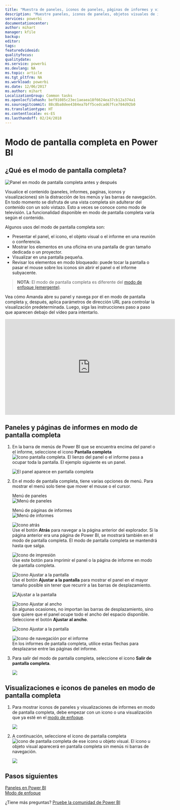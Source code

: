 ```yaml
---
title: "Muestra de paneles, iconos de paneles, páginas de informes y visualizaciones de informes en modo de pantalla completa"
description: "Muestre paneles, iconos de paneles, objetos visuales de informes y páginas de informes en modo de pantalla completa, también conocido como *modo de televisión*."
services: powerbi
documentationcenter: 
author: mihart
manager: kfile
backup: 
editor: 
tags: 
featuredvideoid: 
qualityfocus: 
qualitydate: 
ms.service: powerbi
ms.devlang: NA
ms.topic: article
ms.tgt_pltfrm: NA
ms.workload: powerbi
ms.date: 12/06/2017
ms.author: mihart
LocalizationGroup: Common tasks
ms.openlocfilehash: bef91085c23ec1aeaea18f6624ea37cb12a374a1
ms.sourcegitcommit: 88c8ba8dee4384ea7bff5cedcad67fce784d92b0
ms.translationtype: HT
ms.contentlocale: es-ES
ms.lasthandoff: 02/24/2018
---
```

# <a name="full-screen-mode-in-power-bi"></a>Modo de pantalla completa en Power BI
## <a name="what-is-full-screen-mode"></a>¿Qué es el modo de pantalla completa?
![Panel en modo de pantalla completa antes y después](media/service-fullscreen-mode/power-bi-full-screen-comparison.png)

Visualice el contenido (paneles, informes, paginas, iconos y visualizaciones) sin la distracción de los menús y las barras de navegación.  En todo momento se disfruta de una vista completa sin adulterar del contenido con un solo vistazo. Esto a veces se conoce como modo de televisión. La funcionalidad disponible en modo de pantalla completa varía según el contenido.  

Algunos usos del modo de pantalla completa son:

* Presentar el panel, el icono, el objeto visual o el informe en una reunión o conferencia.
* Mostrar los elementos en una oficina en una pantalla de gran tamaño dedicada o un proyector.
* Visualizar en una pantalla pequeña.
* Revisar los elementos en modo bloqueado: puede tocar la pantalla o pasar el mouse sobre los iconos sin abrir el panel o el informe subyacente.

> **NOTA**: El modo de pantalla completa es diferente del [modo de enfoque (emergente)](service-focus-mode.md).
> 
> 

Vea cómo Amanda abre su panel y navega por él en modo de pantalla completa y, después, aplica parámetros de dirección URL para controlar la visualización predeterminada. Luego, siga las instrucciones paso a paso que aparecen debajo del vídeo para intentarlo.

<iframe width="560" height="315" src="https://www.youtube.com/embed/c31gZkyvC54" frameborder="0" allowfullscreen></iframe>

## <a name="dashboards-and-report-pages-in-full-screen-mode"></a>Paneles y páginas de informes en modo de pantalla completa
1. En la barra de menús de Power BI que se encuentra encima del panel o el informe, seleccione el icono **Pantalla completa** ![Icono pantalla completa](media/service-fullscreen-mode/power-bi-full-screen-icon.png). El lienzo del panel o el informe pasa a ocupar toda la pantalla. El ejemplo siguiente es un panel.
   
      ![El panel aparece en pantalla completa](media/service-fullscreen-mode/power-bi-dash-full-screen.png)
2. En el modo de pantalla completa, tiene varias opciones de menú.  Para mostrar el menú solo tiene que mover el mouse o el cursor. 
   
     Menú de paneles    
     ![Menú de paneles](media/service-fullscreen-mode/power-bi-full-screen-menu-dashboard.png)    
   
     Menú de páginas de informes    
    ![Menú de informes](media/service-fullscreen-mode/power-bi-report-menu.png)    
   
    ![Icono atrás](media/service-fullscreen-mode/power-bi-back-icon.png)    
    Use el botón **Atrás** para navegar a la página anterior del explorador. Si la página anterior era una página de Power BI, se mostrará también en el modo de pantalla completa.  El modo de pantalla completa se mantendrá hasta que salga.
   
    ![Icono de impresión](media/service-fullscreen-mode/power-bi-print-icon.png)    
    Use este botón para imprimir el panel o la página de informe en modo de pantalla completa. 
   
    ![Icono Ajustar a la pantalla](media/service-fullscreen-mode/power-bi-fit-to-width.png)    
    Use el botón **Ajustar a la pantalla** para mostrar el panel en el mayor tamaño posible sin tener que recurrir a las barras de desplazamiento.     
   
    ![Ajustar a la pantalla](media/service-fullscreen-mode/power-bi-fit-screen.png)
   
    ![Icono Ajustar al ancho](media/service-fullscreen-mode/power-bi-fit-width.png)       
    En algunas ocasiones, no importan las barras de desplazamiento, sino que quiere que el panel ocupe todo el ancho del espacio disponible. Seleccione el botón **Ajustar al ancho**.    
   
    ![Icono Ajustar a la pantalla](media/service-fullscreen-mode/power-bi-fit-to-width-new.png)
   
    ![Icono de navegación por el informe](media/service-fullscreen-mode/power-bi-report-nav2.png)       
    En los informes de pantalla completa, utilice estas flechas para desplazarse entre las páginas del informe.    
3. Para salir del modo de pantalla completa, seleccione el icono **Salir de pantalla completa**.
   
      ![](media/service-fullscreen-mode/exit-fullscreen-new.png)

## <a name="visualizations-and-dashboard-tiles-in-full-screen-mode"></a>Visualizaciones e iconos de paneles en modo de pantalla completa
1. Para mostrar iconos de paneles y visualizaciones de informes en modo de pantalla completa, debe empezar con un icono o una visualización que ya esté en el [modo de enfoque](service-focus-mode.md). 
   
    ![](media/service-fullscreen-mode/power-bi-focus3.png)
2. A continuación, seleccione el icono de pantalla completa ![icono de pantalla completa](media/service-fullscreen-mode/power-bi-full-screen-icon.png)  de ese icono u objeto visual. El icono u objeto visual aparecerá en pantalla completa sin menús ni barras de navegación.
   
    ![](media/service-fullscreen-mode/power-bi-fullscreen.png)

## <a name="next-steps"></a>Pasos siguientes
[Paneles en Power BI](service-dashboards.md)  
[Modo de enfoque](service-focus-mode.md)    

¿Tiene más preguntas? [Pruebe la comunidad de Power BI](http://community.powerbi.com/)

